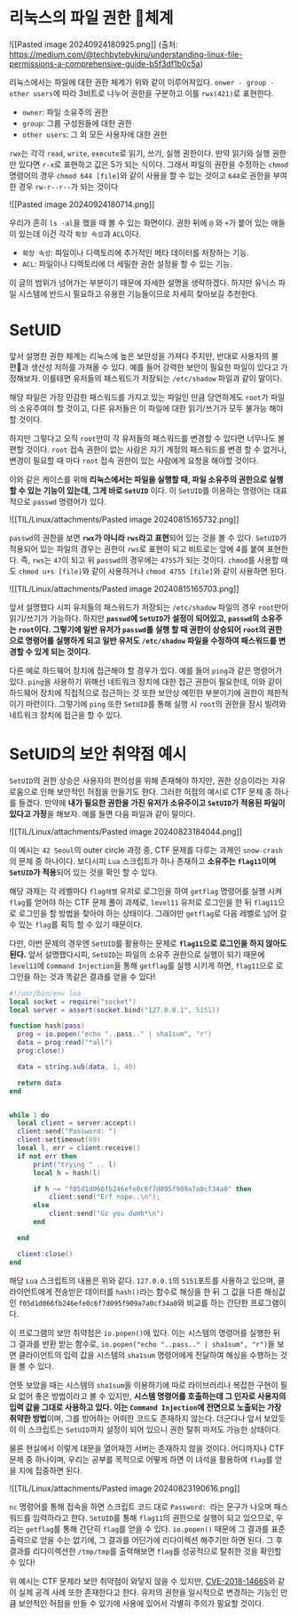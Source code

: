 ```toc
```
# 리눅스의 파일 권한 체계

![[Pasted image 20240924180925.png]]
(출처: https://medium.com/@techbytebykiru/understanding-linux-file-permissions-a-comprehensive-guide-b5f3df1b0c5a)

리눅스에서는 파일에 대한 권한 체계가 위와 같이 이루어져있다. `onwer - group - other users`에 따라 3비트로 나누어 권한을 구분하고 이를 `rwx(421)`로 표현한다. 

- `owner`: 파일 소유주의 권한
- `group`: 그룹 구성원들에 대한 권한
- `other users`: 그 외 모든 사용자에 대한 권한

 `rwx`는 각각 `read`, `write`, `execute`로 읽기, 쓰기, 실행 권한이다. 만약 읽기와 실행 권한만 있다면 `r-x`로 표현하고 값은 5가 되는 식이다. 그래서 파일의 권한을 수정하는 `chmod` 명령어의 경우 `chmod 644 [file]`와 같이 사용을 할 수 있는 것이고 `644`로 권한을 부여한 경우 `rw-r--r--`가 되는 것이다

![[Pasted image 20240924180714.png]]

우리가 흔히 `ls -al`을 했을 때 볼 수 있는 화면이다. 권한 뒤에 `@` 와 `+`가 붙어 있는 애들이 있는데 이건 각각 `확장 속성`과 `ACL`이다. 

- `확장 속성`: 파일이나 디렉토리에 추가적인 메타 데이터를 저장하는 기능.
- `ACL`: 파일이나 디렉토리에 더 세밀한 권한 설정을 할 수 있는 기능.

이 글의 범위가 넘어가는 부분이기 때문에 자세한 설명을 생략하겠다. 하지만 유닉스 파일 시스템에 반드시 필요하고 유용한 기능들이므로 자세히 찾아보길 추천한다.

# SetUID

앞서 설명한 권한 체계는 리눅스에 높은 보안성을 가져다 주지만, 반대로 사용자의 불편과 생산성 저하를 가져올 수 있다. 예를 들어 강력한 보안이 필요한 파일이 있다고 가정해보자. 이를테면 유저들의 패스워드가 저장되는 `/etc/shadow` 파일과 같이 말이다.

해당 파일은 가장 민감한 패스워드를 가지고 있는 파일인 만큼 당연하게도 `root`가 파일의 소유주여야 할 것이고, 다른 유저들은 이 파일에 대한 읽기/쓰기가 모두 불가능 해야 할 것이다.

하지만 그렇다고 오직 `root`만이 각 유저들의 패스워드를 변경할 수 있다면 너무나도 불편할 것이다. `root` 접속 권한이 없는 사람은 자기 계정의 패스워드를 변경 할 수 없거나, 변경이 필요할 때 마다 `root` 접속 권한이 있는 사람에게 요청을 해야할 것이다.

이와 같은 케이스를 위해 **리눅스에서는 파일을 실행할 때, 파일 소유주의 권한으로 실행할 수 있는 기능이 있는데, 그게 바로 `SetUID`** 이다. 이 `SetUID`를 이용하는 명령어는 대표적으로 `passwd` 명령어가 있다.

![[TIL/Linux/attachments/Pasted image 20240815165732.png]]

`passwd`의 권한을 보면 **`rwx`가 아니라 `rws`라고 표현**되어 있는 것을 볼 수 있다. `SetUID`가 적용되어 있는 파일의 경우는 권한이 `rws`로 표현이 되고 비트로는 앞에 4를 붙여 표현한다. 즉, `rws`는 `47`이 되고 위 `passwd`의 경우에는 `4755`가 되는 것이다. `chmod`를 사용할 때도 `chmod u+s [file]`와 같이 사용하거나 `chmod 4755 [file]`와 같이 사용하면 된다.

![[TIL/Linux/attachments/Pasted image 20240815165703.png]]

앞서 설명했다 시피 유저들의 패스워드가 저장되는 `/etc/shadow` 파일의 경우 `root`만이 읽기/쓰기가 가능하다. 하지만 **`passwd`에 `SetUID`가 설정이 되어있고, `passwd`의 소유주는 `root`이다. 그렇기에 일반 유저가 `passwd`를 실행 할 때 권한이 상승되어 `root`의 권한으로 명령어를 실행하게 되고 일반 유저도 `/etc/shadow` 파일을 수정하여 패스워드를 변경할 수 있게 되는 것이다.**

다른 예로 하드웨어 장치에 접근해야 할 경우가 있다. 예를 들어 `ping`과 같은 명령어가 있다. `ping`을 사용하기 위해선 네트워크 장치에 대한 접근 권한이 필요한데, 이와 같이 하드웨어 장치에 직접적으로 접근하는 것 또한 보안상 예민한 부분이기에 권한이 제한적이기 마련이다. 그렇기에 `ping` 또한 `SetUID`를 통해 실행 시 `root`의 권한을 잠시 빌려와 네트워크 장치에 접근을 할 수 있다.

# SetUID의 보안 취약점 예시

`SetUID`의 권한 상승은 사용자의 편의성을 위해 존재해야 하지만, 권한 상승이라는 자유로움으로 인해 보안적인 허점을 만들기도 한다. 그러한 허점의 예시로 CTF 문제 중 하나를 들겠다. 만약에 **내가 필요한 권한을 가진 유저가 소유주이고 `SetUID`가 적용된 파일이 있다고 가정**을 해보자. 예를 들면 다음 파일과 같이 말이다.

![[TIL/Linux/attachments/Pasted image 20240823184044.png]]

이 예시는 `42 Seoul`의 outer circle 과정 중, CTF 문제를 다루는 과제인  `snow-crash`의 문제 중 하나이다. 보다시피 `Lua` 스크립트가 하나 존재하고 **소유주는 `flag11`이며 `SetUID`가 적용**되어 있는 것을 확인 할 수 있다.

해당 과제는 각 레벨마다 `flag레벨` 유저로 로그인을 하여 `getflag` 명령어를 실행 시켜 `flag`를 얻어야 하는 CTF 문제 풀이 과제로, `level11` 유저로 로그인을 한 뒤 `flag11`으로 로그인을 할 방법을 찾아야 하는 상태이다. 그래야만 `getflag`로 다음 레벨로 넘어 갈 수 있는 `flag`를 획득 할 수 있기 때문이다.

다만, 이번 문제의 경우엔 `SetUID`를 활용하는 문제로 **`flag11`으로 로그인을 하지 않아도 된다.**  앞서 설명했다시피, `SetUID`는 파일의 소유주 권한으로 실행이 되기 때문에 `level11`에 `Command Injection`을 통해 `getflag`를 실행 시키게 하면, `flag11`으로 로그인을 하는 것과 똑같은 결과를 얻을 수 있다!

```lua
#!/usr/bin/env lua
local socket = require("socket")
local server = assert(socket.bind("127.0.0.1", 5151))

function hash(pass)
  prog = io.popen("echo "..pass.." | sha1sum", "r")
  data = prog:read("*all")
  prog:close()

  data = string.sub(data, 1, 40)

  return data
end


while 1 do
  local client = server:accept()
  client:send("Password: ")
  client:settimeout(60)
  local l, err = client:receive()
  if not err then
      print("trying " .. l)
      local h = hash(l)

      if h ~= "f05d1d066fb246efe0c6f7d095f909a7a0cf34a0" then
          client:send("Erf nope..\n");
      else
          client:send("Gz you dumb*\n")
      end

  end

  client:close()
end
```

해당 `Lua` 스크립트의 내용은 위와 같다. `127.0.0.1`의 `5151`포트를 사용하고 있으며, 클라이언트에게 전송받은 데이터를 `hash()`라는 함수로 해싱을 한 뒤 그 값을 다른 해싱값인 `f05d1d066fb246efe0c6f7d095f909a7a0cf34a0`와 비교를 하는 간단한 프로그램이다.

이 프로그램의 보안 취약점은 `io.popen()`에 있다. 이는 시스템의 명령어를 실행한 뒤 그 결과를 반환 받는 함수로, `io.popen("echo "..pass.." | sha1sum", "r")`을 보면 클라이언트의 입력 값을 시스템의 `sha1sum` 명령어에게 전달하여 해싱을 수행하는 것을 볼 수 있다.

언뜻 보았을 때는 시스템의 `sha1sum`을 이용하기에 따로 라이브러리나 복잡한 구현이 필요 없어 좋은 방법이라고 볼 수 있지만, **시스템 명령어를 호출하는데 그 인자로 사용자의 입력 값을 그대로 사용하고 있다. 이는 `Command Injection`에 전면으로 노출되는 가장 취약한 방법**이며, 그를 방어하는 어떠한 코드도 존재하지 않는다. 더군다나 앞서 보았듯이 이 스크립트는 `SetUID`까지 설정이 되어 있으니 권한 탈취 마저도 가능한 상태이다.

물론 현실에서 이렇게 대문을 열어재낀 서버는 존재하지 않을 것이다. 어디까지나 CTF 문제 중 하나이며, 우리는 공부를 목적으로 어떻게 하면 이 녀석을 활용하여 `flag`를 얻을 지에 집중하면 된다.

![[TIL/Linux/attachments/Pasted image 20240823190616.png]]

`nc` 명령어를 통해 접속을 하면 스크립트 코드 대로 `Password: `라는 문구가 나오며 패스워드를 입력하라고 한다. `SetUID`를 통해 `flag11`의 권한으로 실행이 되고 있으므로, 우리는 `getflag`를 통해 간단히 `flag`를 얻을 수 있다. `io.popen()` 때문에 그 결과를 표준 출력으로 얻을 수는 없기에, 그 결과를 어딘가에 리다이렉션 해주기만 하면 된다. 그 후 결과를 리다이렉션한 `/tmp/tmp`를 출력해보면 `flag`를 성공적으로 탈취한 것을 확인할 수 있다!

위 예시는 CTF 문제라 보안 취약점이 와닿지 않을 수 있지만, [CVE-2018-14665](https://cve.mitre.org/cgi-bin/cvename.cgi?name=CVE-2018-14665)와 같이 실제 공격 사례 또한 존재한다고 한다. 유저의 권한을 일시적으로 변경하는 기능인 만큼 보안적인 허점을 만들 수 있기에 사용에 있어서 각별히 주의가 필요할 것이다.